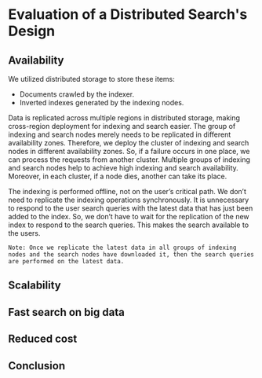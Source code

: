 # Evaluation of a Distributed Search's Design

## Availability
We utilized distributed storage to store these items:

- Documents crawled by the indexer.
- Inverted indexes generated by the indexing nodes.

Data is replicated across multiple regions in distributed storage, making cross-region deployment for indexing and search easier. The group of indexing and search nodes merely needs to be replicated in different availability zones. Therefore, we deploy the cluster of indexing and search nodes in different availability zones. So, if a failure occurs in one place, we can process the requests from another cluster. Multiple groups of indexing and search nodes help to achieve high indexing and search availability. Moreover, in each cluster, if a node dies, another can take its place.

The indexing is performed offline, not on the user’s critical path. We don’t need to replicate the indexing operations synchronously. It is unnecessary to respond to the user search queries with the latest data that has just been added to the index. So, we don’t have to wait for the replication of the new index to respond to the search queries. This makes the search available to the users.

```
Note: Once we replicate the latest data in all groups of indexing nodes and the search nodes have downloaded it, then the search queries are performed on the latest data.
```
## Scalability
## Fast search on big data
## Reduced cost
## Conclusion
